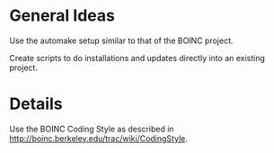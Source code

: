 # General Ideas #

Use the automake setup similar to that of the BOINC project.

Create scripts to do installations and updates directly into an existing project.

# Details #

Use the BOINC Coding Style as described in http://boinc.berkeley.edu/trac/wiki/CodingStyle.